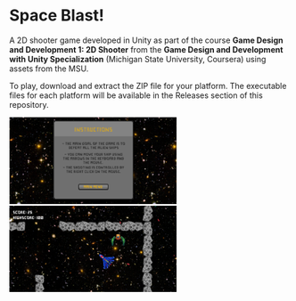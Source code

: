 # Space Blast!

A 2D shooter game developed in Unity as part of the course **Game Design and Development 1: 2D Shooter** from the **Game Design and Development with Unity Specialization** (Michigan State University, Coursera) using assets from the MSU.

To play, download and extract the ZIP file for your platform. The executable files for each platform will be available in the Releases section of this repository.

<p float="left">
  <img src="Xq3Aoi.png" width="300" />
  <img src="qHEMxB.png" width="300" />
</p>

